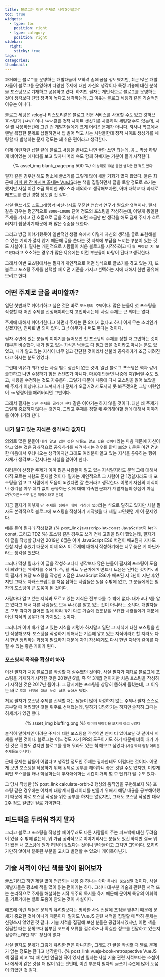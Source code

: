```yaml
---
title: 블로그는 어떤 주제로 시작해야할까?
toc: true
widgets:
  - type: toc
    position: right
  - type: category
    position: right
sidebar:
  right:
    sticky: true
tags:
categories:
thumbnail:
---
```


과거에는 블로그를 운영하는 개발자들이 오히려 손에 꼽을 정도였지만, 최근 많은 개발자들이 블로그를 운영하며 다양한 주제에 대한 자신의 생각이나 특정 기술에 대한 분석을 포스팅으로 기재하고 공유하고 있다. 하지만 필자는 개인적으로 블로그를 운영하는 것이 생각보다 진입 장벽이 높다고 생각하는데, 그 이유는 블로그 세팅과 같은 기술적인 이유는 아니다.

<!-- more -->

블로그 세팅은 velog나 티스토리같은 블로그 전문 서비스를 사용할 수도 있고 깃허브 호스팅과 `jekyll`이나 `hexo`같은 정적 사이트 생성기를 사용하여 세팅할 수도 있는데, 사실 뭘 사용하든간에 그런 건 개발자들에게 크게 어려운 문제가 아니다. 회사나 학교에서 맨날 복잡한 문제로 삽질하면서 밥 벌어 먹고 사는 사람들한테 정적 사이트 생성기를 세팅할 때 발생하는 문제 정도는 꽤 쉬운 편이라고 생각한다.

이제 이런저런 삽질 끝에 블로그 세팅을 끝내고 나면 글만 쓰면 되는데, 음... 막상 하얗게 비어있는 에디터를 보고 있자니 머리 속도 함께 햐얘지는 기분이 들기 시작한다.

<center>
  {% asset_img blank_page.png 500 %}
  <small>이 상태로 10분 동안 생각만 한 적도 있다</small>
  <br>
</center>

필자 같은 경우만 해도 평소에 글쓰기를 그렇게 많이 해볼 기회가 많지 않았다. 물론 최근에 [커피 한 잔 마시며 끝내는 VueJS](http://www.yes24.com/Product/Goods/76639545)라는 책을 집필하면서 글을 토할 정도로 쓰기는 했지만 사실 이건 조금 특이한 케이스라 제외하고 생각해보자면, 아마 대학교 때 과제로 레포트를 썼던 경험 정도일 것 같다.

사실 글쓰기도 프로그래밍과 마찬가지로 꾸준한 연습과 연구가 필요한 영역이다. 필자 같은 경우는 평균적으로 `8000~10000` 단어 정도의 포스팅을 작성하는데, 이렇게 동일한 주제를 가지고 긴 호흡으로 글을 작성하게 되면 조금만 딴 생각을 해도 금새 주제가 흐트러지기 쉽상이기 때문에 꽤 많은 집중을 요한다.

그리고 방금 이야기했듯이 일반적인 생활 속에서 이렇게 자신의 생각을 글로 표현해볼 수 있는 기회가 많지 않기 때문에 글을 쓴다는 것 자체에 부담을 느끼는 부분이 있는 것도 사실이다. 필자는 개인적으로 사람들이 처음 블로그를 시작하려고 때 `뭘 써야할 지 모르겠다`라고 호소하는 경우가 많은 이유에는 이런 부분들이 바탕이 된다고 생각한다.

그래서 이번 포스팅에서는 필자가 개인적으로 어떤 방식으로 글쓰기를 하고 있는 지, 또 블로그 포스팅 주제를 선택할 때 어떤 기준을 가지고 선택하는 지에 대해서 한번 공유해보려고 한다.

## 어떤 주제로 글을 써야할까?
일단 첫번째로 이야기하고 싶은 것은 바로 `포스팅의 주제`이다. 많은 분들이 첫 포스팅을 작성할 때 어떤 주제를 선정해야하는지 고민하시는데, 사실 주제는 큰 의미는 없다.

주제에 대해서 이야기한다고 하면서 주제는 큰 의미가 없다고 하니 이게 무슨 소리인가 싶겠지만, 진짜로 별 의미 없다. 그냥 아무거나 써도 된다는 것이다.

필자 주변에 있는 분들의 이야기를 들어보면 첫 포스팅의 주제를 정할 때 고민하는 것이 대부분 비슷했다. 내가 알고 있는 지식은 남들도 다 알고 있을 것이라고 하시는 분도 있었고, 내가 알고 있는 지식이 너무 쉽고 간단한 것이라서 섣불리 공유하기가 조금 꺼려진다고 하시는 분도 있었다.

그런데 이유가 뭐가 됐든 사실 별로 상관이 없는 것이, 일단 블로그 포스팅은 책과 같이 출판하고 나면 수정하기 힘든 컨텐츠가 아니다. 마음에 안들면 나중에 지워버릴 수도 있고, 내용을 수정하는 것도 자유롭다. 그렇기 때문에 나중에 다시 포스팅을 읽어 보았을 때 주제가 이상하다고 느껴지거나 문체가 오글거려서 도저히 못 봐주겠으면 그냥 미련없이 `rm` 명령어를 때려버리면 그만이다.

그래서 필자는 `어떤 주제를 골라야 한다` 같은 이야기는 하지 않을 것이다. 대신 왜 주제가 그렇게 중요하지 않다는 것인지, 그리고 주제를 정할 때 주의해야할 점에 대해서 이야기를 이어나가려 한다.

### 내가 알고 있는 지식은 생각보다 값지다
의외로 많은 분들이 `내가 알고 있는 것은 남들도 알고 있을 것이다`라는 마음 때문에 자신이 알고 있는 것을 공개적으로 공유하기를 꺼려하시는 경우를 많이 보았다. 물론 이건 겸손한 마음에서 우러나오는 생각이지만 그래도 여러분이 알고 있는 지식을 공유하는 행위 자체가 생각보다 값지다는 사실을 알아야 한다.

여러분이 선정한 주제가 이미 많은 사람들이 알고 있는 지식일지라도 분명 그에 대해서 아직 모르는 사람도 존재할 것이다. 필자는 개인적으로 그 사람이 단 1명일지라도 내 포스팅을 읽고 그 사람에게 도움이 되었다면 잘 쓴거라고 생각한다. 이렇게 자신의 지식이나 생각을 아무 대가 없이 공유하는 것에 대해 익숙한 문화가 개발자들의 장점이 아닐까?<small>(오픈소스도 같은 맥락이라고 본다)</small>

지금 필자가 이렇게 `난 주제를 정하는 데에 거침이 없어`라는 식으로 말하고 있지만 사실 필자도 본격적으로 블로그에 포스팅을 작성하기 시작했을 때 제일 고민했던 게 이 문제였다.

예를 들어 필자가 작성했던 {% post_link javascript-let-const JavaScript의 let과 const, 그리고 TDZ %} 포스팅 같은 경우도 쓰기 전에 고민을 많이 했었는데, 필자가 이 글을 작성할 당시인 2019년 6월은 이미 JavaScript ES6 버전이 배포된지 지나도 한참 지난 후였기 때문에 이제 와서 이 주제에 대해서 작성하기에는 너무 늦은 게 아닌가라는 생각을 했었다.

그러나 막상 필자가 이 글을 작성하고나니 생각보다 많은 분들이 필자의 포스팅이 도움이 되었다는 메세지를 주셨다. 즉, 뭘 써도 누군가에게 반드시 도움은 된다는 것이다. 비록 필자가 해당 포스팅을 작성한 시점은 JavaScript ES6가 배포된 지 3년이 지난 후였지만 그때도 자바스크립트를 처음 접하는 사람들은 있을 수밖에 없고, 그 분들에게는 필자의 포스팅이 큰 도움이 된 것이다.

사람마다 알고 있는 지식과 모르고 있는 지식은 전부 다를 수 밖에 없다. 내가 `A`나 `B`를 알고 있다고 해서 다른 사람들도 모두 `A`나 `B`를 알고 있는 것이 아니라는 소리다. 개발자들은 모두 각자가 걸어온 길에 따라 각기 다른 기술에 전문성을 보유한 사람들이기 때문에 이런 지식의 공유가 더 가치있는 것이다.

그러니까 이미 내가 알고 있는 지식을 저평가 하지말고 일단 그 지식에 대한 포스팅을 한번 작성해보자. 포스팅을 작성하기 위해서는 기존에 알고 있는 지식이라고 할 지라도 다시 한번 정리하는 과정이 필요하기 때문에 자기 자신에게도 다시 한번 지식의 깊이를 다질 수 있는 좋은 기회가 된다.

### 포스팅의 목적을 확실히 하자
이건 필자가 처음 블로그를 작성할 때 실수했던 것이다. 사실 필자가 제대로 블로그에 포스팅을 기재하기 시작한 것은 2019년 6월, 즉 약 3개월 전이지만 처음 포스팅을 작성하기 시작한 것은 2017년 쯤이다. 그 당시에는 포스팅을 상당히 뜸하게 올렸는데, 그 이유는 바로 `주제 선정에 대해 눈이 너무 높아서` 였다.

처음 필자가 포스팅 주제를 선택할 때는 남들이 많이 작성하지 않는 주제나 필자 스스로 공부할 때 어려웠던 것들 위주로 선택했는데, 말하기 민망하기는 하지만 솔직히 그때는 허세끼가 있긴 했다.

<center>
  {% asset_img bluffing.png %}
  <small>이미지 메이킹을 오지게 하고 싶었다</small>
  <br>
</center>

솔직히 말하자면 어려운 주제에 대한 포스팅을 작성하면 왠지 더 있어보일 것 같아서 허세를 부린 것이다. 블로그는 어느 정도 자기 PR의 도구이기도 하기 때문에 비록 내가 가진 것은 쥐뿔도 없지만 블로그를 통해 뭐라도 있는 척 해보고 싶었다.<small>(사실 딱히 엄청 어려운 주제들도 아니다)</small>

근데 문제는 남들이 어렵다고 생각할 정도인 주제는 필자한테도 어렵다는 것이다. 어떻게 보면 포스팅을 작성하기 위해 강제로 공부를 해야하니 좋은 것일 수도 있지만, 이렇게 되면 포스팅을 하나 작성하는데 투자해야하는 시간이 거의 몇 주 단위가 될 수도 있다.

그 당시 작성한 {% post_link calculate-orbit-2 행성의 움직임을 구현해보자 %} 포스팅 같은 경우에는 어차피 태양계 시뮬레이터를 만들기 위해서 해당 내용을 공부해야했기 때문에 따로 포스팅 작성을 위한 공부를 하지는 않았지만, 그래도 포스팅 작성만 대략 2주 정도 걸렸던 걸로 기억한다.



## 피드백을 두려워 하지 말자
그리고 블로그 포스팅을 작성할 때 아무래도 다른 사람들이 주는 피드백에 대한 두려움이 있을 수 밖에 없는데, 뭐 가끔 공격적으로 이야기하시는 분들도 있긴 하지만 결국 뭐가 됐든 내 포스팅에 뭔가 허점이 있었다는 것이니 받아들이고 고치면 그만이다. 오히려 가만히 앉아서 잘못된 부분을 고치고 발전할 수 있으니 개이득아닌가.




## 기술 서적이 아닌 책을 많이 읽어보자
글쓰기라고 하면 제일 많이 언급되는 내용 중 하나는 아마 `독서의 중요성`일 것이다. 사실 개발자들은 평소에 책을 많이 읽는 편이기는 하다. 그러나 대부분 기술과 관련된 서적 또는 논리적으로 주제를 해설하는 서적 위주의 독서를 하기 때문에 문어체 특유의 어휘력을 기르기에는 별로 도움이 안되는 것이 사실이다.

애초에 이런 책들은 문체의 유려함보다는 명확한 사실 전달에 초점을 맞추기 때문에 문체가 중요한 것이 아니기 때문이다. 필자도 VueJS 관련 서적을 집필할 때 딱히 문체는 신경쓰지 않았던 것 같다. 기술 서적을 집필해 보신 분들은 공감하시겠지만, 이런 책을 집필할 때는 문체보다 첨부된 코드의 오류를 검수하거나 확실한 정보를 전달하고 있는지 검증하는데만 해도 정신이 없다.

사실 필자도 문체가 그렇게 유려한 편은 아니지만, 그래도 긴 글을 작성할 때 별로 문제가 없는 정도는 된다고 생각한다. {% post_link vuejs-book-retrospective VueJS 책 집필 회고 %} 때 한번 언급한 적이 있지만 필자는 사실 기술 관련 서적보다는 소설이나 에세이 같은 것을 더 많이 읽는 편인데, 이런 부분이 필자의 글쓰기 수련에 많이 도움이 되었던 것 같다.



